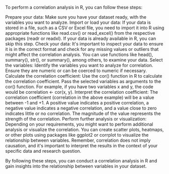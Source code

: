
To perform a correlation analysis in R, you can follow these steps:

Prepare your data: Make sure you have your dataset ready, with the variables you want to analyze.
Import or load your data: If your data is stored in a file, such as a CSV or Excel file, you need to import it into R using appropriate functions like read.csv() or read_excel() from the respective packages (readr or readxl). If your data is already available in R, you can skip this step.
Check your data: It's important to inspect your data to ensure it is in the correct format and check for any missing values or outliers that might affect the correlation analysis. You can use functions like head(), summary(), str(), or summary(), among others, to examine your data.
Select the variables: Identify the variables you want to analyze for correlation. Ensure they are numeric or can be coerced to numeric if necessary.
Calculate the correlation coefficient: Use the cor() function in R to calculate the correlation coefficient. Pass the selected variables as arguments to the cor() function. For example, if you have two variables x and y, the code would be correlation <- cor(x, y).
Interpret the correlation coefficient: The correlation coefficient (correlation in the above example) will be a value between -1 and +1. A positive value indicates a positive correlation, a negative value indicates a negative correlation, and a value close to zero indicates little or no correlation. The magnitude of the value represents the strength of the correlation.
Perform further analysis or visualization: Depending on your requirements, you might want to perform additional analysis or visualize the correlation. You can create scatter plots, heatmaps, or other plots using packages like ggplot2 or corrplot to visualize the relationship between variables.
Remember, correlation does not imply causation, and it's important to interpret the results in the context of your specific data and research question.

By following these steps, you can conduct a correlation analysis in R and gain insights into the relationship between variables in your dataset.





